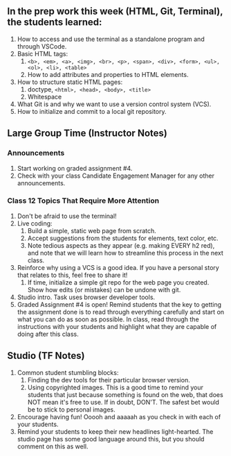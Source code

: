 ## In the prep work this week (HTML, Git, Terminal), the students learned:

1. How to access and use the terminal as a standalone program and through VSCode.
1. Basic HTML tags:
   1. ``<b>, <em>, <a>, <img>, <br>, <p>, <span>, <div>, <form>, <ul>, <ol>, <li>, <table>``
   1. How to add attributes and properties to HTML elements.
1. How to structure static HTML pages:
   1. doctype, ``<html>, <head>, <body>, <title>``
   1. Whitespace
1. What Git is and why we want to use a version control system (VCS).
1. How to initialize and commit to a local git repository.

## Large Group Time (Instructor Notes)

### Announcements

1. Start working on graded assignment #4.
1. Check with your class Candidate Engagement Manager for any other announcements.

### Class 12 Topics That Require More Attention

1. Don't be afraid to use the terminal!
1. Live coding:
   1. Build a simple, static web page from scratch.
   1. Accept suggestions from the students for elements, text color, etc.
   1. Note tedious aspects as they appear (e.g. making EVERY h2 red), and note that we will learn how to streamline this process in the next class.
1. Reinforce why using a VCS is a good idea. If you have a personal story that relates to this, feel free to share it!
   1. If time, initialize a simple git repo for the web page you created. Show how edits (or mistakes) can be undone with git.
1. Studio intro. Task uses browser developer tools.
1. Graded Assignment #4 is open! Remind students that the key to getting the assignment done is to read through everything carefully and start on what you can do as soon as possible. In class, read through the instructions with your students and highlight what they are capable of doing after this class.

## Studio (TF Notes)

1. Common student stumbling blocks:
   1. Finding the dev tools for their particular browser version.
   1. Using copyrighted images. This is a good time to remind your students that just because something is found on the web, that does NOT mean it's free to use. If in doubt, DON'T. The safest bet would be to stick to personal images.
1. Encourage having fun! Ooooh and aaaaah as you check in with each of your students.
1. Remind your students to keep their new headlines light-hearted. The studio page has some good language around this, but you should comment on this as well.
